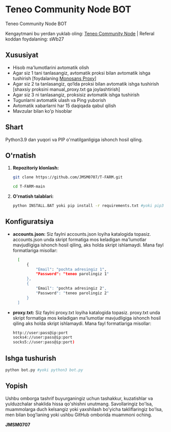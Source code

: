# Teneo Community Node BOT
Teneo Community Node BOT

Kengaytmani bu yerdan yuklab oling: [Teneo Community Node](https://chromewebstore.google.com/detail/teneo-community-node/emcclcoaglgcpoognfiggmhnhgabppkm) | Referal koddan foydalaning: sWb27

## Xususiyat

  - Hisob ma'lumotlarini avtomatik olish
  - Agar siz 1 tani tanlasangiz, avtomatik proksi bilan avtomatik ishga tushirish [foydalaning [Monosans Proxy](https://raw.githubusercontent.com/monosans/proxy-list/main/proxies/all.txt)]
  - Agar siz 2 ta tanlasangiz, qo‘lda proksi bilan avtomatik ishga tushirish [shaxsiy proksini manual_proxy.txt ga joylashtirish]
  - Agar siz 3 ni tanlasangiz, proksisiz avtomatik ishga tushirish
  - Tugunlarni avtomatik ulash va Ping yuborish
  - Avtomatik xabarlarni har 15 daqiqada qabul qilish
  - Mavzular bilan ko'p hisoblar

## Shart

Python3.9 dan yuqori va PIP o'rnatilganligiga ishonch hosil qiling.

## O'rnatish

1. **Repozitoriy klonlash:**
   ```bash
   git clone https://github.com/JMSM0707/T-FARM.git
      ```
   ```bash
   cd T-FARM-main
   ```

2. **O'rnatish talablari:**
   ```bash
   python INSTALL.BAT yoki pip install -r requirements.txt #yoki pip3 install -r requirements.txt
   ```

## Konfiguratsiya

- **accounts.json:** Siz faylni accounts.json loyiha katalogida topasiz. accounts.json unda skript formatiga mos keladigan ma'lumotlar mavjudligiga ishonch hosil qiling, aks holda skript ishlamaydi. Mana fayl formatlariga misollar:

  ```bash
    [
        {
            "Email": "pochta adresingiz 1",
            "Password": "teneo parolingiz 1"
        },
        {
            "Email": "pochta adresingiz 2",
            "Password": "teneo parolingiz 2"
        }
    ]
  ```
- **proxy.txt:** Siz faylni proxy.txt loyiha katalogida topasiz. proxy.txt unda skript formatiga mos keladigan ma'lumotlar mavjudligiga ishonch hosil qiling aks holda skript ishlamaydi. Mana fayl formatlariga misollar:

  ```bash
  http://user:pass@ip:port
  socks4://user:pass@ip:port
  socks5://user:pass@ip:port)
  ```

## Ishga tushurish

 ```bash
python bot.py #yoki python3 bot.py
 ```

## Yopish

Ushbu omborga tashrif buyurganingiz uchun tashakkur, kuzatishlar va yulduzchalar shaklida hissa qo'shishni unutmang. Savollaringiz bo'lsa, muammolarga duch kelsangiz yoki yaxshilash bo'yicha takliflaringiz bo'lsa, men bilan bog'laning yoki ushbu GitHub omborida muammoni oching.

**JMSM0707**
